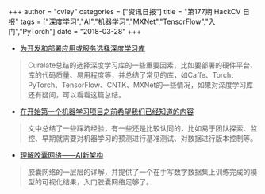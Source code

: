 +++
author = "cvley"
categories = ["资讯日报"]
title = "第177期 HackCV 日报"
tags = ["深度学习","AI","机器学习","MXNet","TensorFlow","入门","PyTorch"]
date = "2018-03-28"
+++

- [为开发和部署应用或服务选择深度学习库](http://engineering.curalate.com/2018/03/23/DL-lib-for-app-dev-and-prod.html?from=hackcv&hmsr=hackcv.com&utm_medium=hackcv.com&utm_source=hackcv.com)

> Curalate总结的选择深度学习库的一些重要因素，比如要部署的硬件平台、库的代码质量、易用程度等，并总结了常见的库，如Caffe、Torch、PyTorch、TensorFlow、CNTK、MXNet的一些情况，如果对深度学习库还有疑问，可以看看这篇总结。

- [在开始第一个机器学习项目之前希望我们已经知道的内容](https://medium.com/infinity-aka-aseem/things-we-wish-we-had-known-before-we-started-our-first-machine-learning-project-336d1d6f2184?from=hackcv&hmsr=hackcv.com&utm_medium=hackcv.com&utm_source=hackcv.com)

> 文中总结了一些踩坑经验，有一些还是比较认同的，比如易于团队探索、监控、早期就需要对机器学习的预测进行基准测试、对数据进行版本控制等。

- [理解胶囊网络——AI新架构](https://medium.freecodecamp.org/understanding-capsule-networks-ais-alluring-new-architecture-bdb228173ddc?from=hackcv&hmsr=hackcv.com&utm_medium=hackcv.com&utm_source=hackcv.com)

> 胶囊网络的一层层的详解，并提供了一个在手写数字数据集上训练完成的模型的可视化结果，入门胶囊网络足够了。

